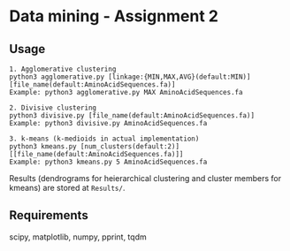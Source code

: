 # Data mining - Assignment 2

## Usage

```
1. Agglomerative clustering
python3 agglomerative.py [linkage:{MIN,MAX,AVG}(default:MIN)] [file_name(default:AminoAcidSequences.fa)]
Example: python3 agglomerative.py MAX AminoAcidSequences.fa

2. Divisive clustering
python3 divisive.py [file_name(default:AminoAcidSequences.fa)]
Example: python3 divisive.py AminoAcidSequences.fa

3. k-means (k-medioids in actual implementation)
python3 kmeans.py [num_clusters(default:2)][[file_name(default:AminoAcidSequences.fa)]]
Example: python3 kmeans.py 5 AminoAcidSequences.fa

```

Results (dendrograms for heierarchical clustering and cluster members for kmeans) are stored at `Results/`.

## Requirements
scipy, matplotlib, numpy, pprint, tqdm
